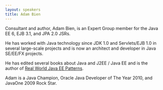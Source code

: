 ```yaml
---
layout: speakers
title: Adam Bien
---
```


Consultant and author, Adam Bien, is an Expert Group member for the Java EE 6, EJB 3.1, and JPA 2.0 JSRs.

He has worked with Java technology since JDK 1.0 and Servlets/EJB 1.0 in several large-scale projects and is now an architect and developer in Java SE/EE/FX projects.

He has edited several books about Java and J2EE / Java EE and is the author of [Real World Java EE Patterns](http://www.amazon.com/Real-World-Patterns-Rethinking-Practices/dp/0557078326).

Adam is a Java Champion, Oracle Java Developer of The Year 2010, and JavaOne 2009 Rock Star.
